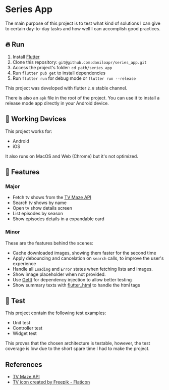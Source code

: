 # Series App

The main purpose of this project is to test what kind of solutions I can give to certain day-to-day tasks and how well I can accomplish good practices.

## 🔥 Run
1. Install [Flutter](https://flutter.dev)
2. Clone this repository: `git@github.com:daniloapr/series_app.git`
3. Access the project's folder: `cd path/series_app`
4. Run `flutter pub get` to install dependencies
5. Run `flutter run` for debug mode or `flutter run --release`

This project was developed with flutter `2.8` stable channel.

There is also an `apk` file in the root of the project. You can use it to install a release mode app directly in your Android device.

## 📱 Working Devices

This project works for:

- Android
- iOS

It also runs on MacOS and Web (Chrome) but it's not optimized.

## 🔨 Features

### Major

- Fetch tv shows from the [TV Maze API](https://www.tvmaze.com/api)
- Search tv shows by name
- Open tv show details screen
- List episodes by season
- Show episodes details in a expandable card

### Minor

These are the features behind the scenes:
- Cache downloaded images, showing them faster for the second time
- Apply debouncing and cancelation on `search` calls, to improve the user's experience
- Handle all `Loading` and `Error` states when fetching lists and images.
- Show image placeholder when not provided.
- Use [GetIt](https://pub.dev/packages/get_it) for dependency injection to allow better testing
- Show summary texts with [flutter_html](https://github.com/daniloapr/flutter_html) to handle the html tags

## 🐛 Test

This project contain the following test examples:
- Unit test
- Controller test
- Widget test

This proves that the chosen architecture is testable, however, the test coverage is low due to the short spare time I had to make the project.

## References

- [TV Maze API](https://www.tvmaze.com/api)
- [TV icon created by Freepik - Flaticon](https://www.flaticon.com/free-icons/tv)
